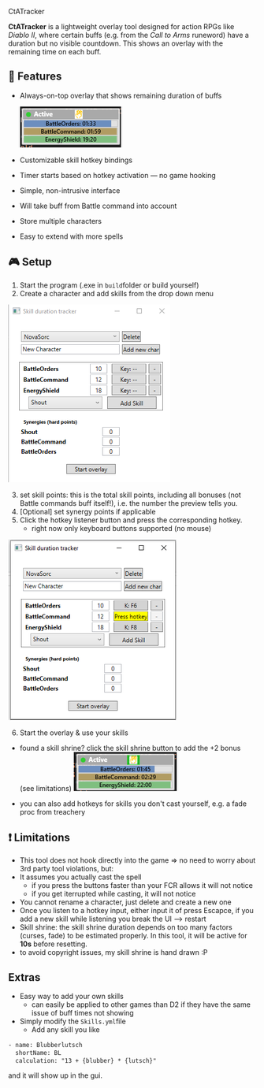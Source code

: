 CtATracker

**CtATracker** is a lightweight overlay tool designed for action RPGs like *Diablo II*, where certain buffs (e.g. from the *Call to Arms* runeword) have a duration but no visible countdown. This shows an overlay with the remaining time on each buff.

## 🧩 Features

- Always-on-top overlay that shows remaining duration of buffs

  ![Hotkey Configuration](readme/overlay.png)
- Customizable skill hotkey bindings
- Timer starts based on hotkey activation — no game hooking
- Simple, non-intrusive interface
- Will take buff from Battle command into account
- Store multiple characters
- Easy to extend with more spells

## 🎮 Setup
1) Start the program (.exe in `build`folder or build yourself)
2) Create a character and add skills from the drop down menu

![Hotkey Configuration](readme/main_window.png)

3) set skill points: this is the total skill points, including all bonuses (not Battle commands buff itself!), i.e. the number the preview tells you.
4) [Optional] set synergy points if applicable
5) Click the hotkey listener button and press the corresponding hotkey. 
	- right now only keyboard buttons supported (no mouse)
	
![Hotkey Configuration](readme/hotkey_listening.png)

6) Start the overlay & use your skills

- found a skill shrine? click the skill shrine button to add the +2 bonus (see limitations)
![Hotkey Configuration](readme/overlay_skillshrine.PNG)

- you can also add hotkeys for skills you don't cast yourself, e.g. a fade proc from treachery

## ❗ Limitations
- This tool does not hook directly into the game => no need to worry about 3rd party tool violations, but:
- It assumes you actually cast the spell
  - if you press the buttons faster than your FCR allows it will not notice
  - if you get iterrupted while casting, it will not notice
- You cannot rename a character, just delete and create a new one
- Once you listen to a hotkey input, either input it of press Escapce, if you add a new skill while listening you break the UI --> restart
- Skill shrine: the skill shrine duration depends on too many factors (curses, fade) to be estimated properly. In this tool, it will be active for **10s** before resetting.
- to avoid copyright issues, my skill shrine is hand drawn :P

## Extras
- Easy way to add your own skills
  - can easily be applied to other games than D2 if they have the same issue of buff times not showing
- Simply modify the `Skills.yml`file
  - Add any skill you like
```
- name: Blubberlutsch
  shortName: BL
  calculation: "13 + {blubber} * {lutsch}"
```
and it will show up in the gui.